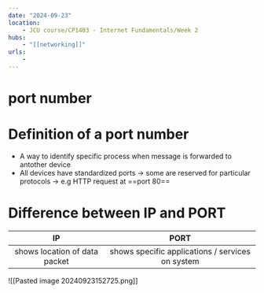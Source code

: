 ```yaml
---
date: "2024-09-23"
location: 
    - JCU course/CP1403 - Internet Fundamentals/Week 2
hubs: 
    - "[[networking]]"
urls:
    - 
---
```

# port number
# Definition of a port number
+ A way to identify specific process when message is forwarded to antother device
+ All devices have standardized ports -> some are reserved for particular protocols -> e.g HTTP request at ==port 80==

# Difference between IP and PORT
| IP  | PORT |
| :---: | :---: |
| shows location of data packet | shows specific applications / services on system | 
![[Pasted image 20240923152725.png]]

